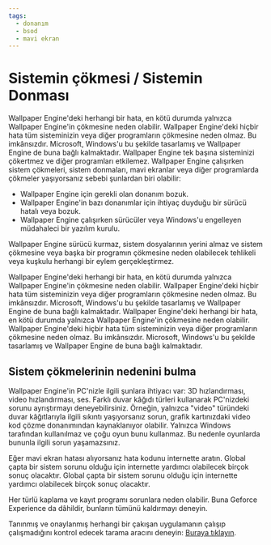 ```yaml
---
tags:
  - donanım
  - bsod
  - mavi ekran
---
```


# Sistemin çökmesi / Sistemin Donması
Wallpaper Engine'deki herhangi bir hata, en kötü durumda yalnızca Wallpaper Engine'in çökmesine neden olabilir. Wallpaper Engine'deki hiçbir hata tüm sisteminizin veya diğer programların çökmesine neden olmaz. Bu imkânsızdır. Microsoft, Windows'u bu şekilde tasarlamış ve Wallpaper Engine de buna bağlı kalmaktadır. Wallpaper Engine tek başına sisteminizi çökertmez ve diğer programları etkilemez. Wallpaper Engine çalışırken sistem çökmeleri, sistem donmaları, mavi ekranlar veya diğer programlarda çökmeler yaşıyorsanız sebebi şunlardan biri olabilir:

* Wallpaper Engine için gerekli olan donanım bozuk.
* Wallpaper Engine'in bazı donanımlar için ihtiyaç duyduğu bir sürücü hatalı veya bozuk.
* Wallpaper Engine çalışırken sürücüler veya Windows'u engelleyen müdahaleci bir yazılım kurulu.

Wallpaper Engine sürücü kurmaz, sistem dosyalarının yerini almaz ve sistem çökmesine veya başka bir programın çökmesine neden olabilecek tehlikeli veya kuşkulu herhangi bir eylem gerçekleştirmez.

Wallpaper Engine'deki herhangi bir hata, en kötü durumda yalnızca Wallpaper Engine'in çökmesine neden olabilir. Wallpaper Engine'deki hiçbir hata tüm sisteminizin veya diğer programların çökmesine neden olmaz. Bu imkânsızdır. Microsoft, Windows'u bu şekilde tasarlamış ve Wallpaper Engine de buna bağlı kalmaktadır. Wallpaper Engine'deki herhangi bir hata, en kötü durumda yalnızca Wallpaper Engine'in çökmesine neden olabilir. Wallpaper Engine'deki hiçbir hata tüm sisteminizin veya diğer programların çökmesine neden olmaz. Bu imkânsızdır. Microsoft, Windows'u bu şekilde tasarlamış ve Wallpaper Engine de buna bağlı kalmaktadır.

## Sistem çökmelerinin nedenini bulma
Wallpaper Engine'in PC'nizle ilgili şunlara ihtiyacı var: 3D hızlandırması, video hızlandırması, ses. Farklı duvar kâğıdı türleri kullanarak PC'nizdeki sorunu ayrıştırmayı deneyebilirsiniz. Örneğin, yalnızca "video" türündeki duvar kâğıtlarıyla ilgili sıkıntı yaşıyorsanız sorun, grafik kartınızdaki video kod çözme donanımından kaynaklanıyor olabilir. Yalnızca Windows tarafından kullanılmaz ve çoğu oyun bunu kullanmaz. Bu nedenle oyunlarda bununla ilgili sorun yaşamazsınız.

Eğer mavi ekran hatası alıyorsanız hata kodunu internette aratın. Global çapta bir sistem sorunu olduğu için internette yardımcı olabilecek birçok sonuç olacaktır. Global çapta bir sistem sorunu olduğu için internette yardımcı olabilecek birçok sonuç olacaktır.

Her türlü kaplama ve kayıt programı sorunlara neden olabilir. Buna Geforce Experience da dâhildir, bunların tümünü kaldırmayı deneyin.

Tanınmış ve onaylanmış herhangi bir çakışan uygulamanın çalışıp çalışmadığını kontrol edecek tarama aracını deneyin: [Buraya tıklayın](/debug/scantool.html).
